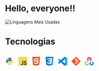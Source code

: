 # Hello, everyone!!

![Linguagens Mais Usadas](https://github-readme-stats.vercel.app/api/top-langs/?username=karllosdev&layout=compact&theme=dark&langs_count=8&hide_border=true&bg_color=000000&title_color=ff6600&text_color=ffffff&icon_color=00ffcc&card_width=450)

# Tecnologias

<p style="display: inline-block; margin-right: 10px;">
  <img src="https://raw.githubusercontent.com/devicons/devicon/master/icons/python/python-original.svg" alt="Python" width="30"/>
</p>
<p style="display: inline-block; margin-right: 10px;">
  <img src="https://raw.githubusercontent.com/devicons/devicon/master/icons/javascript/javascript-original.svg" alt="JavaScript" width="30"/>
</p>
<p style="display: inline-block; margin-right: 10px;">
  <img src="https://raw.githubusercontent.com/devicons/devicon/master/icons/html5/html5-original.svg" alt="HTML" width="30"/>
</p>
<p style="display: inline-block; margin-right: 10px;">
  <img src="https://raw.githubusercontent.com/devicons/devicon/master/icons/css3/css3-original.svg" alt="CSS" width="30"/>
</p>
<p style="display: inline-block; margin-right: 10px;">
  <img src="https://raw.githubusercontent.com/devicons/devicon/master/icons/vscode/vscode-original.svg" alt="VS Code" width="30"/>
</p>
<p style="display: inline-block; margin-right: 10px;">
  <img src="https://raw.githubusercontent.com/devicons/devicon/master/icons/git/git-original.svg" alt="Git" width="30"/>
</p>
<p style="display: inline-block; margin-right: 10px;">
  <img src="https://raw.githubusercontent.com/devicons/devicon/master/icons/opencv/opencv-original.svg" alt="OpenCV" width="30"/>
</p>

